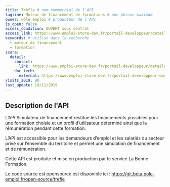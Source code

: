 ```yaml
---
title: Trèfle # nom commercial de l'API
tagline: Moteur de financement de formations # une phrase maximum
owner: Pôle emploi # producteur de l'API
is_open: false
access_condition: OUVERT sous contrat
access_link: https://www.emploi-store-dev.fr/portail-developpeur/detailapicatalogue/simulateur-de-financement-v1?id=5ca702c8243a5f418929f589
keywords: # utilisé dans la recherche
  - moteur de financement
  - formation
score:
  detail:
    contact:
      link: https://www.emploi-store-dev.fr/portail-developpeur/detailapicatalogue/simulateur-de-financement-v1?id=5ca702c8243a5f418929f589
    doc_tech:
      external: https://www.emploi-store-dev.fr/portail-developpeur-cms/home/catalogue-des-api/documentation-des-api/api/api-simulateur-de-financement-v1.html
visits_2019: 80
last_update: 19/11/2019
---
```


## Description de l'API

L’API Simulateur de financement restitue les financements possibles pour une formation choisie et un profil d’utilisateur déterminé ainsi que la rémunération pendant cette formation.

L’API est accessible pour les demandeurs d’emploi et les salariés du secteur privé sur l’ensemble du territoire et permet une simulation de financement et de rémunération.

Cette API est produite et mise en production par le service La Bonne Formation.

Le code source est opensource est disponible ici : https://git.beta.pole-emploi.fr/open-source/trefle
